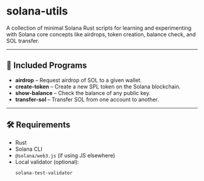 # solana-utils

A collection of minimal Solana Rust scripts for learning and experimenting with Solana core concepts like airdrops, token creation, balance check, and SOL transfer.

---

## 📁 Included Programs

- **airdrop** – Request airdrop of SOL to a given wallet.
- **create-token** – Create a new SPL token on the Solana blockchain.
- **show-balance** – Check the balance of any public key.
- **transfer-sol** – Transfer SOL from one account to another.

---

## 🛠 Requirements

- Rust
- Solana CLI
- `@solana/web3.js` (if using JS elsewhere)
- Local validator (optional):  
  ```bash
  solana-test-validator
